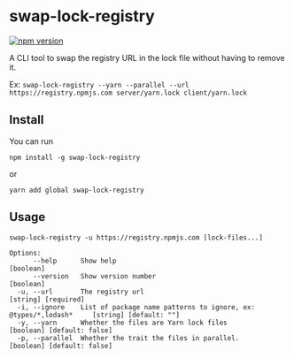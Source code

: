 # swap-lock-registry

[![npm version](https://badge.fury.io/js/swap-lock-registry.svg)](https://badge.fury.io/js/swap-lock-registry)

A CLI tool to swap the registry URL in the lock file without having to remove it.

Ex: `swap-lock-registry --yarn --parallel --url https://registry.npmjs.com server/yarn.lock client/yarn.lock`

## Install

You can run
```shell
npm install -g swap-lock-registry
```
or
```shell
yarn add global swap-lock-registry
```

## Usage

```
swap-lock-registry -u https://registry.npmjs.com [lock-files...]

Options:
      --help      Show help                                                                      [boolean]
      --version   Show version number                                                            [boolean]
  -u, --url       The registry url                                                     [string] [required]
  -i, --ignore    List of package name patterns to ignore, ex: @types/*,lodash*     [string] [default: ""]
  -y, --yarn      Whether the files are Yarn lock files                         [boolean] [default: false]
  -p, --parallel  Whether the trait the files in parallel.                      [boolean] [default: false]
```
